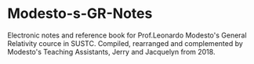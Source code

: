 # Modesto-s-GR-Notes
Electronic notes and reference book for Prof.Leonardo Modesto's General Relativity cource in SUSTC. Compiled, rearranged and complemented by Modesto's Teaching Assistants, Jerry and Jacquelyn from 2018.
